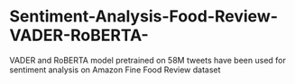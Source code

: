 # Sentiment-Analysis-Food-Review-VADER-RoBERTA-
VADER and RoBERTA model pretrained on  58M tweets have been used for sentiment analysis on Amazon Fine Food Review dataset
